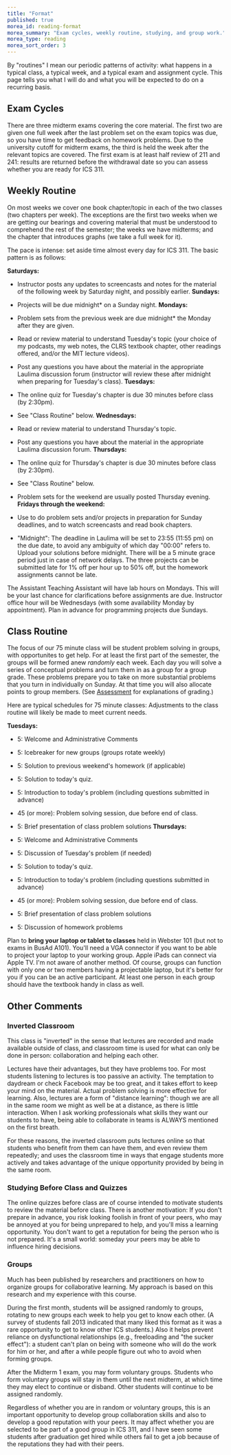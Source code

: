 ```yaml
---
title: "Format"
published: true
morea_id: reading-format
morea_summary: "Exam cycles, weekly routine, studying, and group work."
morea_type: reading
morea_sort_order: 3
---
```


By "routines" I mean our periodic patterns of activity: what happens in a
typical class, a typical week, and a typical exam and assignment cycle. This
page tells you what I will do and what you will be expected to do on a
recurring basis.

## Exam Cycles

There are three midterm exams covering the core material. The first two are
given one full week after the last problem set on the exam topics was due, so
you have time to get feedback on homework problems. Due to the university
cutoff for midterm exams, the third is held the week after the relevant topics
are covered. The first exam is at least half review of 211 and 241: results
are returned before the withdrawal date so you can assess whether you are
ready for ICS 311.

## Weekly Routine

On most weeks we cover one book chapter/topic in each of the two classes (two
chapters per week). The exceptions are the first two weeks when we are getting
our bearings and covering material that must be understood to comprehend the
rest of the semester; the weeks we have midterms; and the chapter that
introduces graphs (we take a full week for it).

The pace is intense: set aside time almost every day for ICS 311. The basic
pattern is as follows:

**Saturdays:**
    

  * Instructor posts any updates to screencasts and notes for the material of the following week by Saturday night, and possibly earlier.
**Sundays:**
    

  * Projects will be due midnight* on a Sunday night.
**Mondays:**
    

  * Problem sets from the previous week are due midnight* the Monday after they are given.
  * Read or review material to understand Tuesday's topic (your choice of my podcasts, my web notes, the CLRS textbook chapter, other readings offered, and/or the MIT lecture videos).
  * Post any questions you have about the material in the appropriate Laulima discussion forum (instructor will review these after midnight when preparing for Tuesday's class). 
**Tuesdays:**
    

  * The online quiz for Tuesday's chapter is due 30 minutes before class (by 2:30pm).
  * See "Class Routine" below.
**Wednesdays:**
    

  * Read or review material to understand Thursday's topic.
  * Post any questions you have about the material in the appropriate Laulima discussion forum.
**Thursdays:**
    

  * The online quiz for Thursday's chapter is due 30 minutes before class (by 2:30pm).
  * See "Class Routine" below.
  * Problem sets for the weekend are usually posted Thursday evening.
**Fridays through the weekend:**
    

  * Use to do problem sets and/or projects in preparation for Sunday deadlines, and to watch screencasts and read book chapters. 

* "Midnight": The deadline in Laulima will be set to 23:55 (11:55 pm) on the due date, to avoid any ambiguity of which day "00:00" refers to. Upload your solutions before midnight. There will be a 5 minute grace period just in case of network delays. The three projects can be submitted late for 1% off per hour up to 50% off, but the homework assignments cannot be late.

The Assistant Teaching Assistant will have lab hours on Mondays. This will be
your last chance for clarifications before assignments are due. Instructor
office hour will be Wednesdays (with some availability Monday by appointment).
Plan in advance for programming projects due Sundays.

## Class Routine

The focus of our 75 minute class will be student problem solving in groups,
with opportunites to get help. For at least the first part of the semester,
the groups will be formed anew _randomly_ each week. Each day you will solve a
series of conceptual problems and turn them in as a group for a group grade.
These problems prepare you to take on more substantial problems that you turn
in individually on Sunday. At that time you will also allocate points to group
members. (See [ Assessment](Assessment.html) for explanations of grading.)

Here are typical schedules for 75 minute classes: Adjustments to the class
routine will likely be made to meet current needs.

**Tuesdays:**
    

  * 5: Welcome and Administrative Comments
  * 5: Icebreaker for new groups (groups rotate weekly)
  * 5: Solution to previous weekend's homework (if applicable) 
  * 5: Solution to today's quiz. 
  * 5: Introduction to today's problem (including questions submitted in advance) 
  * 45 (or more): Problem solving session, due before end of class.
  * 5: Brief presentation of class problem solutions 
**Thursdays:**
    

  * 5: Welcome and Administrative Comments
  * 5: Discussion of Tuesday's problem (if needed) 
  * 5: Solution to today's quiz. 
  * 5: Introduction to today's problem (including questions submitted in advance) 
  * 45 (or more): Problem solving session, due before end of class.
  * 5: Brief presentation of class problem solutions 
  * 5: Discussion of homework problems 

Plan to **bring your laptop or tablet to classes** held in Webster 101 (but
not to exams in BusAd A101). You'll need a VGA connector if you want to be
able to project your laptop to your working group. Apple iPads can connect via
Apple TV. I'm not aware of another method. Of course, groups can function with
only one or two members having a projectable laptop, but it's better for you
if you can be an active participant. At least one person in each group should
have the textbook handy in class as well.

##  Other Comments

### Inverted Classroom

This class is "inverted" in the sense that lectures are recorded and made
available outside of class, and classroom time is used for what can only be
done in person: collaboration and helping each other.

Lectures have their advantages, but they have problems too. For most students
listening to lectures is too passive an activity. The temptation to daydream
or check Facebook may be too great, and it takes effort to keep your mind on
the material. Actual problem solving is more effective for learning. Also,
lectures are a form of "distance learning": though we are all in the same room
we might as well be at a distance, as there is little interaction. When I ask
working professionals what skills they want our students to have, being able
to collaborate in teams is ALWAYS mentioned on the first breath.

For these reasons, the inverted classroom puts lectures online so that
students who benefit from them can have them, and even review them repeatedly;
and uses the classroom time in ways that engage students more actively and
takes advantage of the unique opportunity provided by being in the same room.

### Studying Before Class and Quizzes

The online quizzes before class are of course intended to motivate students to
review the material before class. There is another motivation: If you don't
prepare in advance, you risk looking foolish in front of your peers, who may
be annoyed at you for being unprepared to help, and you'll miss a learning
opportunity. You don't want to get a reputation for being the person who is
not prepared. It's a small world: someday your peers may be able to influence
hiring decisions.

### Groups

Much has been published by researchers and practitioners on how to organize
groups for collaborative learning. My approach is based on this research and
my experience with this course.

During the first month, students will be assigned randomly to groups, rotating
to new groups each week to help you get to know each other. (A survey of
students fall 2013 indicated that many liked this format as it was a rare
opportunity to get to know other ICS students.) Also it helps prevent reliance
on dysfunctional relationships (e.g., freeloading and "the sucker effect"): a
student can't plan on being with someone who will do the work for him or her,
and after a while people figure out who to avoid when forming groups.

After the Midterm 1 exam, you may form voluntary groups. Students who form
voluntary groups will stay in them until the next midterm, at which time they
may elect to continue or disband. Other students will continue to be assigned
randomly.

Regardless of whether you are in random or voluntary groups, this is an
important opportunity to develop group collaboration skills and also to
develop a good reputation with your peers. It may affect whether you are
selected to be part of a good group in ICS 311, and I have seen some students
after graduation get hired while others fail to get a job because of the
reputations they had with their peers.

